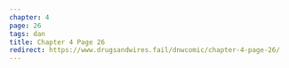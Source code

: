```yaml
---
chapter: 4
page: 26
tags: dan
title: Chapter 4 Page 26
redirect: https://www.drugsandwires.fail/dnwcomic/chapter-4-page-26/
---
```

